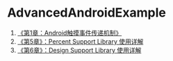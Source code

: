 # AdvancedAndroidExample

1. [《第1章：Android触摸事件传递机制》](https://github.com/ASCE1885/AdvancedAndroidExample/tree/master/ViewDemo)
2. [《第5章》：Percent Support Library 使用详解](https://github.com/ASCE1885/AdvancedAndroidExample/tree/master/PercentSupportDemo)
3. [《第6章》：Design Support Library 使用详解](https://github.com/ASCE1885/AdvancedAndroidExample/tree/master/cheesesquare)
